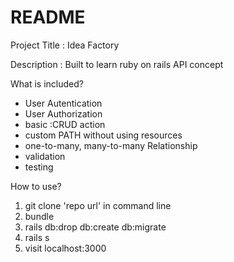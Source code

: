# README

Project Title : Idea Factory

Description :
Built to learn ruby on rails API concept

What is included?
- User Autentication
- User Authorization
- basic :CRUD action
- custom PATH without using resources
- one-to-many, many-to-many Relationship
- validation
- testing

How to use?
1. git clone 'repo url' in command line
2. bundle
3. rails db:drop db:create db:migrate
4. rails s
5. visit localhost:3000
